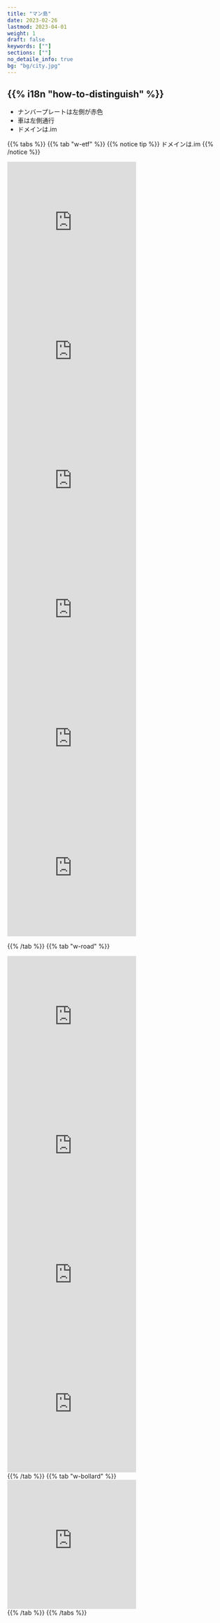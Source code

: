 ```yaml
---
title: "マン島"
date: 2023-02-26
lastmod: 2023-04-01
weight: 1
draft: false
keywords: [""]
sections: [""]
no_detaile_info: true
bg: "bg/city.jpg"
---
```



<div class="main-desciption country-description">
    <h2 class="section-title">{{% i18n "how-to-distinguish" %}}</h2>
    <ul class="rule-list">
        <li>ナンバープレートは<span class="quiz">左側が赤色</span></li>
        <li>車は<span class="quiz">左側</span>通行</li>
        <li>ドメインは<span class="quiz">.im</span></li>
    </ul>
</div>

{{% tabs  %}}
{{% tab "w-etf" %}}
{{% notice tip %}}
ドメインは<span class="quiz">.im</span>
{{% /notice %}}
<div class="googlemap-if">
<iframe src="https://www.google.com/maps/embed?pb=!4v1679138991147!6m8!1m7!1siUhod7cCOn5wmNiw_Jsknw!2m2!1d54.15647045019842!2d-4.488897953286526!3f352.13765715083855!4f-24.417657922667786!5f3.325193203789971" width="295" height="295" style="border:0;" allowfullscreen="" loading="lazy" referrerpolicy="no-referrer-when-downgrade"></iframe>
<iframe src="https://www.google.com/maps/embed?pb=!4v1679139053251!6m8!1m7!1sCAoSLEFGMVFpcE1uaFg3R2tOZ283cnFzS0xlazk4d216TVR2aGVEZlM2cUVNVDRh!2m2!1d54.0913714!2d-4.77472946!3f274.00757606980875!4f-63.9691548793417!5f0.7820865974627469" width="295" height="295" style="border:0;" allowfullscreen="" loading="lazy" referrerpolicy="no-referrer-when-downgrade"></iframe>
</div>

<div class="googlemap-if">
<iframe src="https://www.google.com/maps/embed?pb=!4v1681120662965!6m8!1m7!1scNUttxFDxcdhO3wXmhvKIQ!2m2!1d54.15608899105482!2d-4.484807773977987!3f138.27530408702137!4f38.36662671294047!5f1.739781400418705" width="295" height="295" style="border:0;" allowfullscreen="" loading="lazy" referrerpolicy="no-referrer-when-downgrade"></iframe>
<iframe src="https://www.google.com/maps/embed?pb=!4v1681120685127!6m8!1m7!1sZfb1JUJ3o637GLI4WyHZXQ!2m2!1d54.28320202451125!2d-4.352836934724788!3f109.59304114117285!4f45.42570876094314!5f0.8327646399774938" width="295" height="295" style="border:0;" allowfullscreen="" loading="lazy" referrerpolicy="no-referrer-when-downgrade"></iframe>
<iframe src="https://www.google.com/maps/embed?pb=!4v1681121477195!6m8!1m7!1sC7dKsz76ul-WWwqyx9bzoQ!2m2!1d54.15605480381518!2d-4.482523373093878!3f2.6741820632657323!4f35.20678702489258!5f2.20218438606314" width="295" height="295" style="border:0;" allowfullscreen="" loading="lazy" referrerpolicy="no-referrer-when-downgrade"></iframe>
<iframe src="https://www.google.com/maps/embed?pb=!4v1681121519535!6m8!1m7!1sH4OgPJsIhTFyYYncZ_W91w!2m2!1d54.18485162935091!2d-4.649980519624544!3f316.5841606986218!4f35.48970650272469!5f2.4183447684454578" width="295" height="295" style="border:0;" allowfullscreen="" loading="lazy" referrerpolicy="no-referrer-when-downgrade"></iframe>
</div>

{{% /tab  %}}
{{% tab "w-road" %}}
<div class="googlemap-if">
<iframe src="https://www.google.com/maps/embed?pb=!4v1681120798065!6m8!1m7!1sC7dKsz76ul-WWwqyx9bzoQ!2m2!1d54.15605480381518!2d-4.482523373093878!3f297.6482744764267!4f-16.201557796995772!5f3.325193203789971" width="295" height="295" style="border:0;" allowfullscreen="" loading="lazy" referrerpolicy="no-referrer-when-downgrade"></iframe>
<iframe src="https://www.google.com/maps/embed?pb=!4v1681120817568!6m8!1m7!1sZfb1JUJ3o637GLI4WyHZXQ!2m2!1d54.28320202451125!2d-4.352836934724788!3f129.58044029874645!4f-6.938967329043422!5f3.325193203789971" width="295" height="295" style="border:0;" allowfullscreen="" loading="lazy" referrerpolicy="no-referrer-when-downgrade"></iframe>
<iframe src="https://www.google.com/maps/embed?pb=!4v1681120834979!6m8!1m7!1sXXUztVkWn9v2nLpOgTpeLQ!2m2!1d54.15616968154987!2d-4.484852837346635!3f207.15112370663607!4f-13.473047479016998!5f3.325193203789971" width="295" height="295" style="border:0;" allowfullscreen="" loading="lazy" referrerpolicy="no-referrer-when-downgrade"></iframe>
<iframe src="https://www.google.com/maps/embed?pb=!4v1681121013816!6m8!1m7!1sINP1vGviyfiEfyVnQEGGPg!2m2!1d54.17185978419207!2d-4.614683890626452!3f28.607889377064655!4f-16.79550293682155!5f3.325193203789971" width="295" height="295" style="border:0;" allowfullscreen="" loading="lazy" referrerpolicy="no-referrer-when-downgrade"></iframe>
</div>
{{% /tab %}}
{{% tab "w-bollard" %}}
<div class="googlemap-if">
<iframe src="https://www.google.com/maps/embed?pb=!4v1681121037887!6m8!1m7!1s16LnwMHJjLYrrFhPSU3JGw!2m2!1d54.17153529412187!2d-4.613871803912569!3f113.52714938831821!4f-18.699174265819764!5f3.325193203789971" width="295" height="295" style="border:0;" allowfullscreen="" loading="lazy" referrerpolicy="no-referrer-when-downgrade"></iframe>
</div>
{{% /tab %}}
{{% /tabs %}}